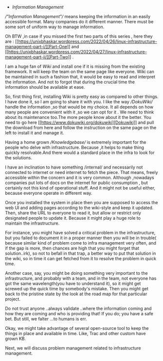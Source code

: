 * *Information Management*

*/"Information Management"/* means keeping the information in an easily accessible
format. Many companies do it different manner. There must be some sort of
uniform way to manage information.

Oh BTW ,in case if you missed the first two parts of this series , here they are :
[[https://unixbhaskar.wordpress.com/2022/04/26/linux-infrastructure-management-part-i/][Part-One]]  and [[https://unixbhaskar.wordpress.com/2022/04/27/linux-infrastructure-management-part-ii/][Part-Two]] .

I am a huge fan of *Wiki* and install one if it is missing from the existing
framework. It will keep the team on the same page like everyone. Wiki can be
maintained in such a fashion that, it would be easy to read and interpret the
information. And not to forgot that during the crucial time the information
should be available at ease.

So, first thing first, installing Wiki is pretty easy as compared to other
things. I have done it, so I am going to share it with you. I like the way
*/DokuWiki/* handle the information ,so that would be my choice. It all depends on
how many people are convenient with it ,so we can opt for it . We need to think
about its maintenance too.The more people know about it the better. You need to
go here [[https://www.dokuwiki.org/dokuwiki][Dokuwiki]] and pull the download from here and follow the instruction on
the same page on the left to install it and manage it.

Having a home grown */Knowledgebase/* is extremely important for the people who
delve with infrastructure. Because ,it helps to make thing quickly
resolvable.And there would a standard place in the infra to look for the
solutions.

I have an inclination to have something /internal/ and necessarily not connected to
internet or need internet to fetch the piece. That means, freely accessible
within the concern and it is very common. Although ,nowadays companies put lots
of docs on the internet for public consumption , but certainly not this kind of
operational stuff. And it might not be useful either, because everyone operate
in different way.

Once you installed the system in place then you are supposed to access the web
UI and adding pages according to the wiki-style and keep it updated. Then, share
the URL to everyone to read it, but allow or restrict only designated people to
update it. Because it might play a huge role to maintain the infrastructure.

For instance, you might have solved a critical problem in the infrastructure,
but you failed to document it in a proper manner then you will be in trouble(
because similar kind of problem come to infra management very often, and if the
gap is more, then chances are high that you might forget that solution..irk), so
not to befall in that trap, a better way to put that solution in the wiki, so in
time it can get fetched from it to resolve the problem in quick time.

Another case, say, you might be doing something very important to the
infrastructure, and probably with a team, and in the team, not everyone has got
the same wavelength(you have to understand it), so it might get screwed up the
quick time by somebody's mistake. Then you might get back to the pristine state
by the look at the road map for that particular project.

Do not trust anyone ..always validate ..where the information coming and how
they are coming and who is providing that! If you do; you have a safe bet. But
still, we falter ...to humans is err.

Okay, we might take advantage of several open-source tool to keep the things in
place and available in time. Like, Trac and other custom have grown KB.

Next, we will discuss problem management related to infrastructure management.
